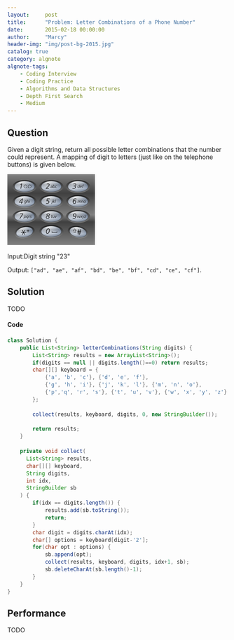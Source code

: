 ```yaml
---
layout:     post
title:      "Problem: Letter Combinations of a Phone Number"
date:       2015-02-18 00:00:00
author:     "Marcy"
header-img: "img/post-bg-2015.jpg"
catalog: true
category: algnote
algnote-tags:
    - Coding Interview
    - Coding Practice
    - Algorithms and Data Structures
    - Depth First Search
    - Medium
---
```


## Question

Given a digit string, return all possible letter combinations that the number could represent. A mapping of digit to letters (just like on the telephone buttons) is given below.

![](/img/posts/dsa/letter-combination.png)

Input:Digit string "23"

Output: `["ad", "ae", "af", "bd", "be", "bf", "cd", "ce", "cf"]`.

## Solution
TODO

#### Code
```java
class Solution {
    public List<String> letterCombinations(String digits) {
        List<String> results = new ArrayList<String>();
        if(digits == null || digits.length()==0) return results;
        char[][] keyboard = {
            {'a', 'b', 'c'}, {'d', 'e', 'f'},
            {'g', 'h', 'i'}, {'j', 'k', 'l'}, {'m', 'n', 'o'},
            {'p','q', 'r', 's'}, {'t', 'u', 'v'}, {'w', 'x', 'y', 'z'}
        };
            
        collect(results, keyboard, digits, 0, new StringBuilder());
            
        return results;
    }
        
    private void collect(
      List<String> results, 
      char[][] keyboard, 
      String digits, 
      int idx, 
      StringBuilder sb
    ) {
        if(idx == digits.length()) {
            results.add(sb.toString());
            return;
        }
        char digit = digits.charAt(idx);
        char[] options = keyboard[digit-'2'];
        for(char opt : options) {
            sb.append(opt);
            collect(results, keyboard, digits, idx+1, sb);
            sb.deleteCharAt(sb.length()-1);
        }
    }
}
```

## Performance
TODO
